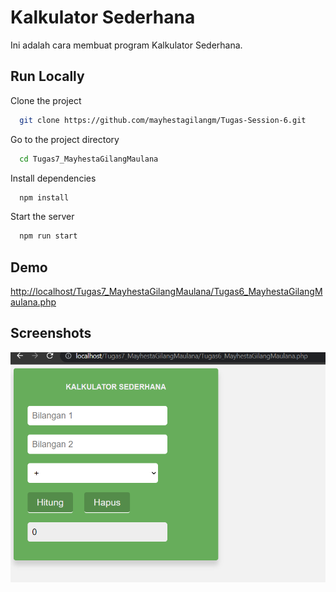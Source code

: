 
# Kalkulator Sederhana

Ini adalah cara membuat program Kalkulator Sederhana.

## Run Locally

Clone the project

```bash
  git clone https://github.com/mayhestagilangm/Tugas-Session-6.git
```

Go to the project directory

```bash
  cd Tugas7_MayhestaGilangMaulana
```

Install dependencies

```bash
  npm install
```

Start the server

```bash
  npm run start
```

## Demo

<http://localhost/Tugas7_MayhestaGilangMaulana/Tugas6_MayhestaGilangMaulana.php>

## Screenshots

![App Screenshot](./Kalkulator%20Sederhana.png)
